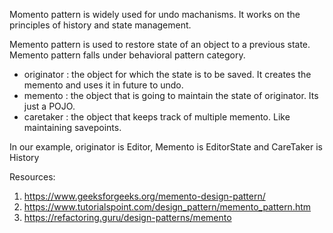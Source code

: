 Momento pattern is widely used for undo machanisms. It works on the principles of history and state management.

Memento pattern is used to restore state of an object to a previous state. Memento pattern falls under behavioral pattern category.

* originator : the object for which the state is to be saved. It creates the memento and uses it in future to undo.
* memento : the object that is going to maintain the state of originator. Its just a POJO.
* caretaker : the object that keeps track of multiple memento. Like maintaining savepoints.

In our example, originator is Editor, Memento is EditorState and CareTaker is History

Resources:
1. https://www.geeksforgeeks.org/memento-design-pattern/
2. https://www.tutorialspoint.com/design_pattern/memento_pattern.htm
3. https://refactoring.guru/design-patterns/memento
